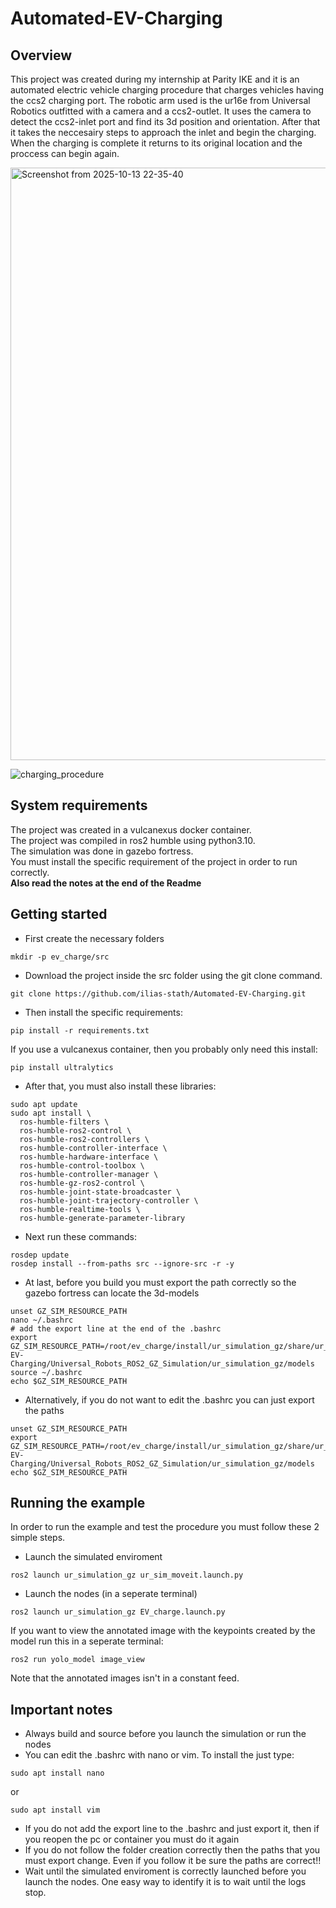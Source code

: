 # Automated-EV-Charging
## Overview
This project was created during my internship at Parity IKE and it is an automated electric vehicle charging procedure that charges vehicles having the ccs2 charging port. 
The robotic arm used is the ur16e from Universal Robotics outfitted with a camera and a ccs2-outlet.
It uses the camera to detect the ccs2-inlet port and find its 3d position and orientation. 
After that it takes the neccesairy steps to approach the inlet and begin the charging.
When the charging is complete it returns to its original location and the proccess can begin again.

<img width="1684" height="948" alt="Screenshot from 2025-10-13 22-35-40" src="https://github.com/user-attachments/assets/fd1f2ccb-93a4-463f-a72f-247dfa0f10b3" />

![charging_procedure](https://github.com/user-attachments/assets/9d590b2d-2743-4ff1-a864-6b38f613ed35)




## System requirements
The project was created in a vulcanexus docker container.<br>
The project was compiled in ros2 humble using python3.10.<br>
The simulation was done in gazebo fortress.<br>
You must install the specific requirement of the project in order to run correctly.<br>
**Also read the notes at the end of the Readme**

## Getting started
* First create the necessary folders
```
mkdir -p ev_charge/src
```
* Download the project inside the src folder using the git clone command.
```
git clone https://github.com/ilias-stath/Automated-EV-Charging.git
```
* Then install the specific requirements:
```
pip install -r requirements.txt
```
If you use a vulcanexus container, then you probably only need this install:
```
pip install ultralytics
```
* After that, you must also install these libraries:
```
sudo apt update
sudo apt install \
  ros-humble-filters \
  ros-humble-ros2-control \
  ros-humble-ros2-controllers \
  ros-humble-controller-interface \
  ros-humble-hardware-interface \
  ros-humble-control-toolbox \
  ros-humble-controller-manager \
  ros-humble-gz-ros2-control \
  ros-humble-joint-state-broadcaster \
  ros-humble-joint-trajectory-controller \
  ros-humble-realtime-tools \
  ros-humble-generate-parameter-library
```
* Next run these commands:
```
rosdep update
rosdep install --from-paths src --ignore-src -r -y
```
* At last, before you build you must export the path correctly so the gazebo fortress can locate the 3d-models
```
unset GZ_SIM_RESOURCE_PATH
nano ~/.bashrc
# add the export line at the end of the .bashrc
export GZ_SIM_RESOURCE_PATH=/root/ev_charge/install/ur_simulation_gz/share/ur_simulation_gz/models:/root/ev_charge/src/Automated-EV-Charging/Universal_Robots_ROS2_GZ_Simulation/ur_simulation_gz/models
source ~/.bashrc
echo $GZ_SIM_RESOURCE_PATH
```
* Alternatively, if you do not want to edit the .bashrc you can just export the paths
```
unset GZ_SIM_RESOURCE_PATH
export GZ_SIM_RESOURCE_PATH=/root/ev_charge/install/ur_simulation_gz/share/ur_simulation_gz/models:/root/ev_charge/src/Automated-EV-Charging/Universal_Robots_ROS2_GZ_Simulation/ur_simulation_gz/models
echo $GZ_SIM_RESOURCE_PATH
```

## Running the example
In order to run the example and test the procedure you must follow these 2 simple steps.<br>

* Launch the simulated enviroment
```
ros2 launch ur_simulation_gz ur_sim_moveit.launch.py
```

* Launch the nodes (in a seperate terminal)
```
ros2 launch ur_simulation_gz EV_charge.launch.py
```

If you want to view the annotated image with the keypoints created by the model run this in a seperate terminal:
```
ros2 run yolo_model image_view
```
Note that the annotated images isn't in a constant feed.

## Important notes

* Always build and source before you launch the simulation or run the nodes
* You can edit the .bashrc with nano or vim. To install the just type:
```
sudo apt install nano
```
or
```
sudo apt install vim
```
* If you do not add the export line to the .bashrc and just export it, then if you reopen the pc or container you must do it again
* If you do not follow the folder creation correctly then the paths that you must export change. Even if you follow it be sure the paths are correct!!
* Wait until the simulated enviroment is correctly launched before you launch the nodes. One easy way to identify it is to wait until the logs stop.
